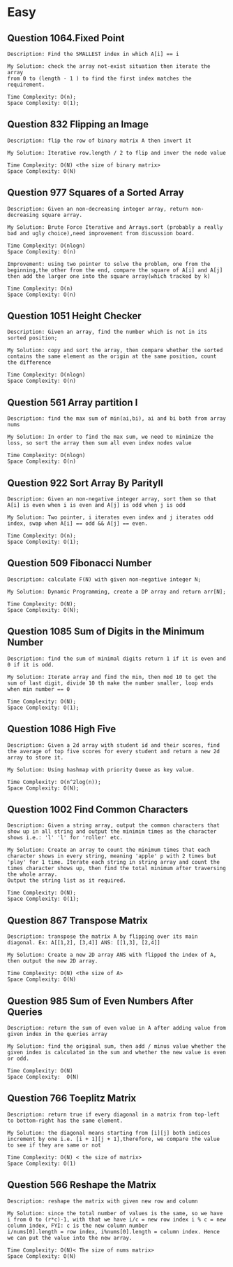 # Easy 

##  Question 1064.Fixed Point
	Description: Find the SMALLEST index in which A[i] == i

	My Solution: check the array not-exist situation then iterate the array 
	from 0 to (length - 1 ) to find the first index matches the requirement.
	
	Time Complexity: O(n);
	Space Complexity: O(1);
 	
## Question 832 Flipping an Image 
	Description: flip the row of binary matrix A then invert it 

	My Solution: Iterative row.length / 2 to flip and inver the node value 

	Time Complexity: O(N) <the size of binary matrix>
	Space Complexity: O(N)

## Question 977 Squares of a Sorted Array
	Description: Given an non-decreasing integer array, return non-decreasing square array.

	My Solution: Brute Force Iterative and Arrays.sort (probably a really bad and ugly choice),need improvement from discussion board.

	Time Complexity: O(nlogn)
	Space Complexity: O(n)

	Improvement: using two pointer to solve the problem, one from the beginning,the other from the end, compare the square of A[i] and A[j] then add the larger one into the square array(which tracked by k)

	Time Complexity: O(n)
	Space Complexity: O(n)

## Question 1051 Height Checker 
	Description: Given an array, find the number which is not in its sorted position;

	My Solution: copy and sort the array, then compare whether the sorted contains the same element as the origin at the same position, count the difference

	Time Complexity: O(nlogn)
	Space Complexity: O(n)

## Question 561 Array partition I 
	Description: find the max sum of min(ai,bi), ai and bi both from array nums

	My Solution: In order to find the max sum, we need to minimize the loss, so sort the array then sum all even index nodes value 

	Time Complexity: O(nlogn)
	Space Complexity: O(n)

## Question 922 Sort Array By ParityII
	Description: Given an non-negative integer array, sort them so that A[i] is even when i is even and A[j] is odd when j is odd

	My Solution: Two pointer, i iterates even index and j iterates odd index, swap when A[i] == odd && A[j] == even. 

	Time Complexity: O(n);
	Space Complexity: O(1);

## Question 509 Fibonacci Number 
	Description: calculate F(N) with given non-negative integer N;

	My Solution: Dynamic Programming, create a DP array and return arr[N];

	Time Complexity: O(N);
	Space Complexity: O(N);

## Question 1085 Sum of Digits in the Minimum Number 
	Description: find the sum of minimal digits return 1 if it is even and 0 if it is odd.

	My Solution: Iterate array and find the min, then mod 10 to get the sum of last digit, divide 10 th make the number smaller, loop ends when min number == 0 

	Time Complexity: O(N);
	Space Complexity: O(1);

## Question 1086 High Five
	Description: Given a 2d array with student id and their scores, find the average of top five scores for every student and return a new 2d array to store it. 

	My Solution: Using hashmap with priority Queue as key value. 

	Time Complexity: O(n^2log(n));
	Space Complexity: O(N);

## Question 1002 Find Common Characters
	Description: Given a string array, output the common characters that show up in all string and output the minimim times as the character shows i.e.: 'l' 'l' for 'roller' etc.

	My Solution: Create an array to count the minimum times that each character shows in every string, meaning 'apple' p with 2 times but 'play' for 1 time. Iterate each string in string array and count the times character shows up, then find the total minimum after traversing the whole array. 
	Output the string list as it required.

	Time Complexity: O(N);
	Space Complexity: O(1);

## Question 867 Transpose Matrix
	Description: transpose the matrix A by flipping over its main diagonal. Ex: A[[1,2], [3,4]] ANS: [[1,3], [2,4]]

	My Solution: Create a new 2D array ANS with flipped the index of A, then output the new 2D array.

	Time Complexity: O(N) <the size of A> 
	Space Complexity: O(N)

## Question 985 Sum of Even Numbers After Queries 
	Description: return the sum of even value in A after adding value from given index in the queries array

	My Solution: find the original sum, then add / minus value whether the given index is calculated in the sum and whether the new value is even or odd.

	Time Complexity: O(N)
	Space Complexity:  O(N)

## Question 766 Toeplitz Matrix 

	Description: return true if every diagonal in a matrix from top-left to bottom-right has the same element.

	My Solution: the diagonal means starting from [i][j] both indices increment by one i.e. [i + 1][j + 1],therefore, we compare the value to see if they are same or not 

	Time Complexity: O(N) < the size of matrix>
	Space Complexity: O(1)

## Question 566 Reshape the Matrix 

	Description: reshape the matrix with given new row and column 

	My Solution: since the total number of values is the same, so we have i from 0 to (r*c)-1, with that we have i/c = new row index i % c = new column index, FYI: c is the new column number 
	i/nums[0].length = row index, i%nums[0].length = column index. Hence we can put the value into the new array.

	Time Complexity: O(N)< The size of nums matrix>
	Space Complexity: O(N)